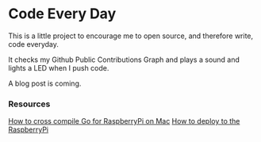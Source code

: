 Code Every Day
=============

This is a little project to encourage me to open source, and therefore write, code everyday.

It checks my Github Public Contributions Graph and plays a sound and lights a LED when I push code.

A blog post is coming.

### Resources

[How to cross compile Go for RaspberryPi on Mac](http://dave.cheney.net/2012/09/08/an-introduction-to-cross-compilation-with-go)
[How to deploy to the RaspberryPi](https://gist.github.com/izqui/171441777f939267af8d)